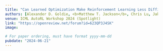 ```yaml
---
title: "Can Learned Optimization Make Reinforcement Learning Less Difficult?"
authors: [Alexander D. Goldie, <b>Matthew T. Jackson</b>, Chris Lu, Jakob N. Foerster, Shimon Whiteson]
venue: ICML AutoRL Workshop 2024 (Spotlight)
link: "https://openreview.net/forum?id=623QP3J4SK"
image:

# For paper ordering, must have format yyyy-mm-dd
pubdate: "2024-06-21"
---
```

